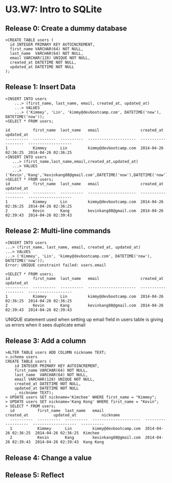 # U3.W7: Intro to SQLite

## Release 0: Create a dummy database
    >CREATE TABLE users (
      id INTEGER PRIMARY KEY AUTOINCREMENT,
      first_name VARCHAR(64) NOT NULL,
      last_name  VARCHAR(64) NOT NULL,
      email VARCHAR(128) UNIQUE NOT NULL,
      created_at DATETIME NOT NULL,
      updated_at DATETIME NOT NULL
    );

## Release 1: Insert Data 

    >INSERT INTO users
        ...> (first_name, last_name, email, created_at, updated_at)
        ...> VALUES
        ...> ('Kimmey', 'Lin', 'kimmy@devbootcamp.com', DATETIME('now'), DATETIME('now'));
    >SELECT * FROM users;

    id          first_name  last_name   email                  created_at           updated_at         
    ----------  ----------  ----------  ---------------------  -------------------  -------------------
    1           Kimmey      Lin         kimmy@devbootcamp.com  2014-04-26 02:36:25  2014-04-26 02:36:25
    >INSERT INTO users 
       ...> (first_name,last_name,email,created_at,updated_at)
       ...> VALUES
       ...> ('Kevin','Kang','kevinkang88@gmail.com',DATETIME('now'),DATETIME('now'));
    >SELECT * FROM users;
    id          first_name  last_name   email                  created_at           updated_at         
    ----------  ----------  ----------  ---------------------  -------------------  -------------------
    1           Kimmey      Lin         kimmy@devbootcamp.com  2014-04-26 02:36:25  2014-04-26 02:36:25
    2           Kevin       Kang        kevinkang88@gmail.com  2014-04-26 02:39:43  2014-04-26 02:39:43

## Release 2: Multi-line commands

    >INSERT INTO users
    ...> (first_name, last_name, email, created_at, updated_at)
    ...> VALUES
    ...> ('Kimmey', 'Lin', 'kimmy@devbootcamp.com', DATETIME('now'), DATETIME('now'));
    Error: UNIQUE constraint failed: users.email

    >SELECT * FROM users;
    id          first_name  last_name   email                  created_at           updated_at         
    ----------  ----------  ----------  ---------------------  -------------------  -------------------
    1           Kimmey      Lin         kimmy@devbootcamp.com  2014-04-26 02:36:25  2014-04-26 02:36:25
    2           Kevin       Kang        kevinkang88@gmail.com  2014-04-26 02:39:43  2014-04-26 02:39:43

UNIQUE statement used when setting up email field in users table is giving us errors when it sees duplicate email 

## Release 3: Add a column

    >ALTER TABLE users ADD COLUMN nickname TEXT;
    >.schema users
    CREATE TABLE users (
        id INTEGER PRIMARY KEY AUTOINCREMENT,
        first_name VARCHAR(64) NOT NULL,
        last_name  VARCHAR(64) NOT NULL,
        email VARCHAR(128) UNIQUE NOT NULL,
        created_at DATETIME NOT NULL,
        updated_at DATETIME NOT NULL
        , nickname TEXT);
    > UPDATE users SET nickname='Kimchee' WHERE first_name = "Kimmey";
    > UPDATE users SET nickname='Kang Kong' WHERE first_name = "Kevin";
    > SELECT * FROM users;
      id          first_name  last_name   email                  created_at           updated_at           nickname  
      ----------  ----------  ----------  ---------------------  -------------------  -------------------  ----------
      1           Kimmey      Lin         kimmy@devbootcamp.com  2014-04-26 02:36:25  2014-04-26 02:36:25  Kimchee   
      2           Kevin       Kang        kevinkang88@gmail.com  2014-04-26 02:39:43  2014-04-26 02:39:43  Kang Kong 

## Release 4: Change a value
<!-- paste your terminal output here -->

## Release 5: Reflect
<!-- Add your reflection here -->